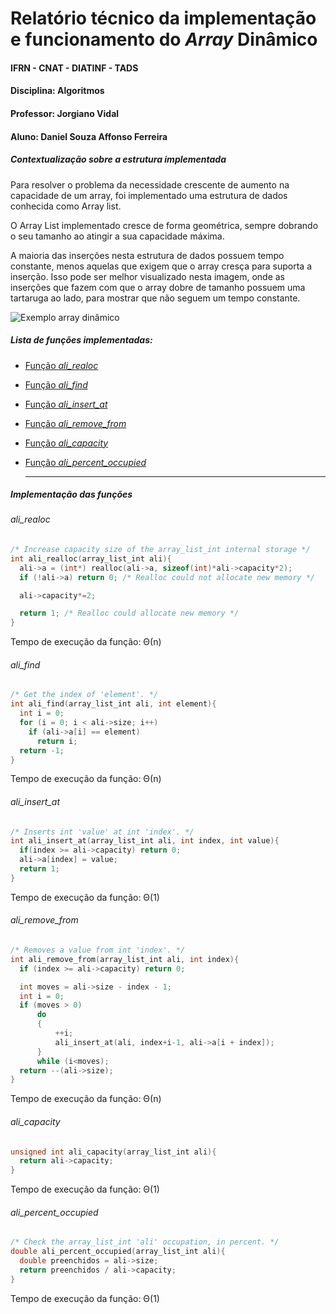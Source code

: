 
# Relatório técnico da implementação e funcionamento do *Array* Dinâmico

#### IFRN - CNAT  - DIATINF - TADS

#### Disciplina: Algoritmos

#### Professor: Jorgiano Vidal

#### Aluno: Daniel Souza Affonso Ferreira

##### Contextualização sobre a estrutura implementada

Para resolver o problema da necessidade crescente de aumento na capacidade de um array, foi implementado uma estrutura de dados conhecida como Array list.

O Array List implementado cresce de forma geométrica, sempre dobrando o seu tamanho ao atingir a sua capacidade máxima.

A maioria das inserções nesta estrutura de dados possuem tempo constante, menos aquelas que exigem que o array cresça para suporta a inserção. Isso pode ser melhor visualizado nesta imagem, onde as inserções que fazem com que o array dobre de tamanho possuem uma tartaruga ao lado, para mostrar que não seguem um tempo constante.

![Exemplo array dinâmico](https://upload.wikimedia.org/wikipedia/commons/3/31/Dynamic_array.svg)

##### Lista de funções implementadas:

- [Função *ali_realoc*](#ali_realoc)

- [Função *ali_find*](#ali_find)

- [Função *ali_insert_at*](#ali_insert_at)

- [Função *ali_remove_from*](#ali_remove_from)

- [Função *ali_capacity*](#ali_capacity)

- [Função *ali_percent_occupied*](#ali_percent_occupied)

  ---

##### Implementação das funções

###### *ali_realoc*

```c
/* Increase capacity size of the array_list_int internal storage */
int ali_realloc(array_list_int ali){
  ali->a = (int*) realloc(ali->a, sizeof(int)*ali->capacity*2);
  if (!ali->a) return 0; /* Realloc could not allocate new memory */

  ali->capacity*=2;

  return 1; /* Realloc could allocate new memory */
}
```

Tempo de execução da função: Θ(n)

###### *ali_find*

```c
/* Get the index of 'element'. */
int ali_find(array_list_int ali, int element){
  int i = 0;
  for (i = 0; i < ali->size; i++)
    if (ali->a[i] == element)
      return i;
  return -1;
}
```

Tempo de execução da função: Θ(n)

###### *ali_insert_at*

```c
/* Inserts int 'value' at int 'index'. */
int ali_insert_at(array_list_int ali, int index, int value){
  if(index >= ali->capacity) return 0;
  ali->a[index] = value;
  return 1;
}
```

Tempo de execução da função: Θ(1)

###### *ali_remove_from*

```c
/* Removes a value from int 'index'. */
int ali_remove_from(array_list_int ali, int index){
  if (index >= ali->capacity) return 0;

  int moves = ali->size - index - 1;
  int i = 0;
  if (moves > 0)
      do
      {
          ++i;
          ali_insert_at(ali, index+i-1, ali->a[i + index]);
      }
      while (i<moves);
  return --(ali->size);
}
```

Tempo de execução da função: Θ(n)

###### *ali_capacity*

```c
unsigned int ali_capacity(array_list_int ali){
  return ali->capacity;
}
```

Tempo de execução da função: Θ(1)

###### *ali_percent_occupied*

```c
/* Check the array_list_int 'ali' occupation, in percent. */
double ali_percent_occupied(array_list_int ali){
  double preenchidos = ali->size;
  return preenchidos / ali->capacity;
}
```

Tempo de execução da função: Θ(1)